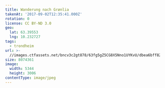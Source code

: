 ```yaml
---
title: Wanderung nach Grønlia
takenAt: '2017-09-02T12:35:41.000Z'
rotation: 0
license: CC BY-ND 3.0
geo:
  lat: 63.39553
  lng: 10.232727
tags:
  - trondheim
url: >-
  //images.ctfassets.net/bncv3c2gt878/63fg5gZ5CG8X5Nno1UYKvU/dbea6bff82a74c189e2da9bf6ffe754e/wanderung-nach-grnlia_37006128295_o
size: 8074361
image:
  width: 5344
  height: 3006
contentType: image/jpeg
---
```


